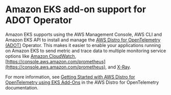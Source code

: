 # Amazon EKS add\-on support for ADOT Operator<a name="opentelemetry"></a>

Amazon EKS supports using the AWS Management Console, AWS CLI and Amazon EKS API to install and manage the [AWS Distro for OpenTelemetry \(ADOT\)](https://aws-otel.github.io/) Operator\. This makes it easier to enable your applications running on Amazon EKS to send metric and trace data to multiple monitoring service options like [Amazon CloudWatch](https://console.aws.amazon.com/cloudwatch), [https://console.aws.amazon.com/prometheus](https://console.aws.amazon.com/prometheus), and [X\-Ray](https://console.aws.amazon.com/xray)\.

For more information, see [Getting Started with AWS Distro for OpenTelemetry using EKS Add\-Ons](https://aws-otel.github.io/docs/getting-started/adot-eks-add-on) in the AWS Distro for OpenTelemetry documentation\.